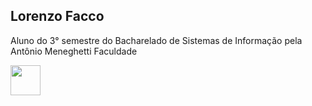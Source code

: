 ## Lorenzo Facco
Aluno do 3° semestre do Bacharelado de Sistemas de Informação pela Antônio Meneghetti Faculdade

<img src = "https://github.com/user-attachments/assets/e9ec63f4-617e-4901-b808-87a1609f8563" width="48">

